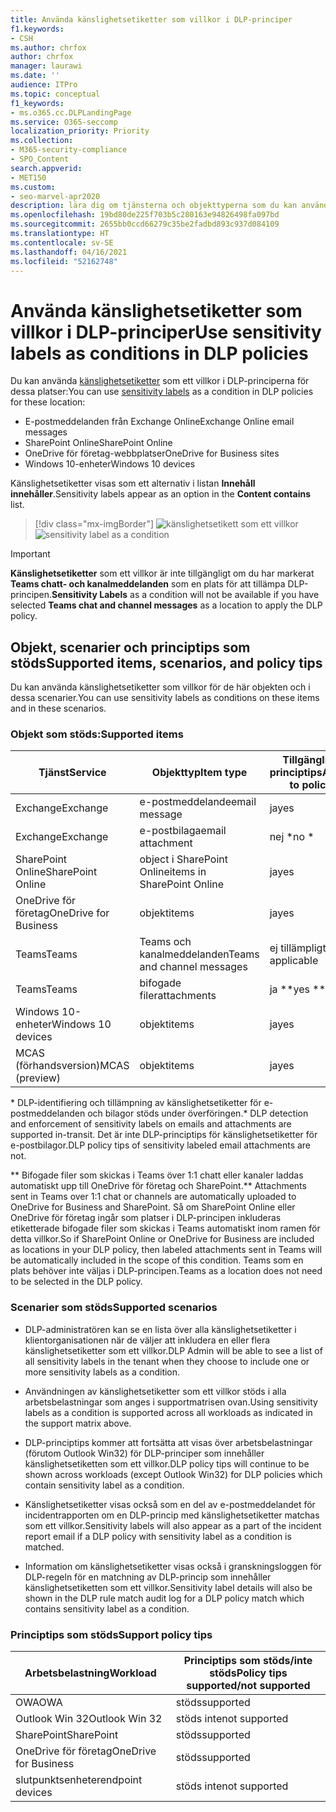 ```yaml
---
title: Använda känslighetsetiketter som villkor i DLP-principer
f1.keywords:
- CSH
ms.author: chrfox
author: chrfox
manager: laurawi
ms.date: ''
audience: ITPro
ms.topic: conceptual
f1_keywords:
- ms.o365.cc.DLPLandingPage
ms.service: O365-seccomp
localization_priority: Priority
ms.collection:
- M365-security-compliance
- SPO_Content
search.appverid:
- MET150
ms.custom:
- seo-marvel-apr2020
description: lära dig om tjänsterna och objekttyperna som du kan använda känslighetsetiketter som villkor i DLP-principer
ms.openlocfilehash: 19bd80de225f703b5c280163e94826498fa097bd
ms.sourcegitcommit: 2655bb0ccd66279c35be2fadbd893c937d084109
ms.translationtype: HT
ms.contentlocale: sv-SE
ms.lasthandoff: 04/16/2021
ms.locfileid: "52162748"
---
```

# <a name="use-sensitivity-labels-as-conditions-in-dlp-policies"></a><span data-ttu-id="d3c0e-103">Använda känslighetsetiketter som villkor i DLP-principer</span><span class="sxs-lookup"><span data-stu-id="d3c0e-103">Use sensitivity labels as conditions in DLP policies</span></span>

<span data-ttu-id="d3c0e-104">Du kan använda [känslighetsetiketter](sensitivity-labels.md) som ett villkor i DLP-principerna för dessa platser:</span><span class="sxs-lookup"><span data-stu-id="d3c0e-104">You can use [sensitivity labels](sensitivity-labels.md) as a condition in DLP policies for these location:</span></span>

- <span data-ttu-id="d3c0e-105">E-postmeddelanden från Exchange Online</span><span class="sxs-lookup"><span data-stu-id="d3c0e-105">Exchange Online email messages</span></span>
- <span data-ttu-id="d3c0e-106">SharePoint Online</span><span class="sxs-lookup"><span data-stu-id="d3c0e-106">SharePoint Online</span></span>
- <span data-ttu-id="d3c0e-107">OneDrive för företag-webbplatser</span><span class="sxs-lookup"><span data-stu-id="d3c0e-107">OneDrive for Business sites</span></span>
- <span data-ttu-id="d3c0e-108">Windows 10-enheter</span><span class="sxs-lookup"><span data-stu-id="d3c0e-108">Windows 10 devices</span></span>

<span data-ttu-id="d3c0e-109">Känslighetsetiketter visas som ett alternativ i listan **Innehåll innehåller**.</span><span class="sxs-lookup"><span data-stu-id="d3c0e-109">Sensitivity labels appear as an option in the **Content contains** list.</span></span>

> [!div class="mx-imgBorder"]
> <span data-ttu-id="d3c0e-110">![känslighetsetikett som ett villkor](../media/dlp-sensitivity-label-as-a-condition.png)</span><span class="sxs-lookup"><span data-stu-id="d3c0e-110">![sensitivity label as a condition](../media/dlp-sensitivity-label-as-a-condition.png)</span></span>

> [!IMPORTANT]
> <span data-ttu-id="d3c0e-111">**Känslighetsetiketter** som ett villkor är inte tillgängligt om du har markerat **Teams chatt- och kanalmeddelanden** som en plats för att tillämpa DLP-principen.</span><span class="sxs-lookup"><span data-stu-id="d3c0e-111">**Sensitivity Labels** as a condition will not be available if you have selected **Teams chat and channel messages** as a location to apply the DLP policy.</span></span>


## <a name="supported-items-scenarios-and-policy-tips"></a><span data-ttu-id="d3c0e-112">Objekt, scenarier och principtips som stöds</span><span class="sxs-lookup"><span data-stu-id="d3c0e-112">Supported items, scenarios, and policy tips</span></span>

<span data-ttu-id="d3c0e-113">Du kan använda känslighetsetiketter som villkor för de här objekten och i dessa scenarier.</span><span class="sxs-lookup"><span data-stu-id="d3c0e-113">You can use sensitivity labels as conditions on these items and in these scenarios.</span></span>

### <a name="supported-items"></a><span data-ttu-id="d3c0e-114">Objekt som stöds:</span><span class="sxs-lookup"><span data-stu-id="d3c0e-114">Supported items</span></span>

|<span data-ttu-id="d3c0e-115">Tjänst</span><span class="sxs-lookup"><span data-stu-id="d3c0e-115">Service</span></span>  |<span data-ttu-id="d3c0e-116">Objekttyp</span><span class="sxs-lookup"><span data-stu-id="d3c0e-116">Item type</span></span>  |<span data-ttu-id="d3c0e-117">Tillgängligt för principtips</span><span class="sxs-lookup"><span data-stu-id="d3c0e-117">Available to policy tip</span></span>  |<span data-ttu-id="d3c0e-118">Verkställbar</span><span class="sxs-lookup"><span data-stu-id="d3c0e-118">Enforceable</span></span>  |
|---------|---------|---------|---------|
|<span data-ttu-id="d3c0e-119">Exchange</span><span class="sxs-lookup"><span data-stu-id="d3c0e-119">Exchange</span></span>    |<span data-ttu-id="d3c0e-120">e-postmeddelande</span><span class="sxs-lookup"><span data-stu-id="d3c0e-120">email message</span></span>         |<span data-ttu-id="d3c0e-121">ja</span><span class="sxs-lookup"><span data-stu-id="d3c0e-121">yes</span></span>         |<span data-ttu-id="d3c0e-122">ja</span><span class="sxs-lookup"><span data-stu-id="d3c0e-122">yes</span></span>         |
|<span data-ttu-id="d3c0e-123">Exchange</span><span class="sxs-lookup"><span data-stu-id="d3c0e-123">Exchange</span></span>    |<span data-ttu-id="d3c0e-124">e-postbilaga</span><span class="sxs-lookup"><span data-stu-id="d3c0e-124">email attachment</span></span>         |<span data-ttu-id="d3c0e-125">nej \*</span><span class="sxs-lookup"><span data-stu-id="d3c0e-125">no \*</span></span>         |<span data-ttu-id="d3c0e-126">ja \*</span><span class="sxs-lookup"><span data-stu-id="d3c0e-126">yes \*</span></span>         |
|<span data-ttu-id="d3c0e-127">SharePoint Online</span><span class="sxs-lookup"><span data-stu-id="d3c0e-127">SharePoint Online</span></span>     |<span data-ttu-id="d3c0e-128">object i SharePoint Online</span><span class="sxs-lookup"><span data-stu-id="d3c0e-128">items in SharePoint Online</span></span>         |<span data-ttu-id="d3c0e-129">ja</span><span class="sxs-lookup"><span data-stu-id="d3c0e-129">yes</span></span>         |<span data-ttu-id="d3c0e-130">ja</span><span class="sxs-lookup"><span data-stu-id="d3c0e-130">yes</span></span>         |
|<span data-ttu-id="d3c0e-131">OneDrive för företag</span><span class="sxs-lookup"><span data-stu-id="d3c0e-131">OneDrive for Business</span></span>     |<span data-ttu-id="d3c0e-132">objekt</span><span class="sxs-lookup"><span data-stu-id="d3c0e-132">items</span></span>         |<span data-ttu-id="d3c0e-133">ja</span><span class="sxs-lookup"><span data-stu-id="d3c0e-133">yes</span></span>         |<span data-ttu-id="d3c0e-134">ja</span><span class="sxs-lookup"><span data-stu-id="d3c0e-134">yes</span></span>         |
|<span data-ttu-id="d3c0e-135">Teams</span><span class="sxs-lookup"><span data-stu-id="d3c0e-135">Teams</span></span>     |<span data-ttu-id="d3c0e-136">Teams och kanalmeddelanden</span><span class="sxs-lookup"><span data-stu-id="d3c0e-136">Teams and channel messages</span></span>         |<span data-ttu-id="d3c0e-137">ej tillämpligt</span><span class="sxs-lookup"><span data-stu-id="d3c0e-137">not applicable</span></span>         |<span data-ttu-id="d3c0e-138">ej tillämpligt</span><span class="sxs-lookup"><span data-stu-id="d3c0e-138">not applicable</span></span>         |
|<span data-ttu-id="d3c0e-139">Teams</span><span class="sxs-lookup"><span data-stu-id="d3c0e-139">Teams</span></span>     |<span data-ttu-id="d3c0e-140">bifogade filer</span><span class="sxs-lookup"><span data-stu-id="d3c0e-140">attachments</span></span>         |<span data-ttu-id="d3c0e-141">ja \*\*</span><span class="sxs-lookup"><span data-stu-id="d3c0e-141">yes \*\*</span></span>         |<span data-ttu-id="d3c0e-142">ja \*\*</span><span class="sxs-lookup"><span data-stu-id="d3c0e-142">yes \*\*</span></span>         |
|<span data-ttu-id="d3c0e-143">Windows 10-enheter</span><span class="sxs-lookup"><span data-stu-id="d3c0e-143">Windows 10 devices</span></span>     |<span data-ttu-id="d3c0e-144">objekt</span><span class="sxs-lookup"><span data-stu-id="d3c0e-144">items</span></span>         |<span data-ttu-id="d3c0e-145">ja</span><span class="sxs-lookup"><span data-stu-id="d3c0e-145">yes</span></span>         |<span data-ttu-id="d3c0e-146">ja</span><span class="sxs-lookup"><span data-stu-id="d3c0e-146">yes</span></span>         |
|<span data-ttu-id="d3c0e-147">MCAS (förhandsversion)</span><span class="sxs-lookup"><span data-stu-id="d3c0e-147">MCAS (preview)</span></span> |<span data-ttu-id="d3c0e-148">objekt</span><span class="sxs-lookup"><span data-stu-id="d3c0e-148">items</span></span>         |<span data-ttu-id="d3c0e-149">ja</span><span class="sxs-lookup"><span data-stu-id="d3c0e-149">yes</span></span>         |<span data-ttu-id="d3c0e-150">ja</span><span class="sxs-lookup"><span data-stu-id="d3c0e-150">yes</span></span>         |

<span data-ttu-id="d3c0e-151">\* DLP-identifiering och tillämpning av känslighetsetiketter för e-postmeddelanden och bilagor stöds under överföringen.</span><span class="sxs-lookup"><span data-stu-id="d3c0e-151">\* DLP detection and enforcement of sensitivity labels on emails and attachments are supported in-transit.</span></span> <span data-ttu-id="d3c0e-152">Det är inte DLP-principtips för känslighetsetiketter för e-postbilagor.</span><span class="sxs-lookup"><span data-stu-id="d3c0e-152">DLP policy tips of sensitivity labeled email attachments are not.</span></span>

<span data-ttu-id="d3c0e-153">\*\* Bifogade filer som skickas i Teams över 1:1 chatt eller kanaler laddas automatiskt upp till OneDrive för företag och SharePoint.</span><span class="sxs-lookup"><span data-stu-id="d3c0e-153">\*\* Attachments sent in Teams over 1:1 chat or channels are automatically uploaded to OneDrive for Business and SharePoint.</span></span> <span data-ttu-id="d3c0e-154">Så om SharePoint Online eller OneDrive för företag ingår som platser i DLP-principen inkluderas etiketterade bifogade filer som skickas i Teams automatiskt inom ramen för detta villkor.</span><span class="sxs-lookup"><span data-stu-id="d3c0e-154">So if SharePoint Online or OneDrive for Business are included as locations in your DLP policy, then labeled attachments sent in Teams will be automatically included in the scope of this condition.</span></span> <span data-ttu-id="d3c0e-155">Teams som en plats behöver inte väljas i DLP-principen.</span><span class="sxs-lookup"><span data-stu-id="d3c0e-155">Teams as a location does not need to be selected in the DLP policy.</span></span>

### <a name="supported-scenarios"></a><span data-ttu-id="d3c0e-156">Scenarier som stöds</span><span class="sxs-lookup"><span data-stu-id="d3c0e-156">Supported scenarios</span></span>

- <span data-ttu-id="d3c0e-157">DLP-administratören kan se en lista över alla känslighetsetiketter i klientorganisationen när de väljer att inkludera en eller flera känslighetsetiketter som ett villkor.</span><span class="sxs-lookup"><span data-stu-id="d3c0e-157">DLP Admin will be able to see a list of all sensitivity labels in the tenant when they choose to include one or more sensitivity labels as a condition.</span></span>

- <span data-ttu-id="d3c0e-158">Användningen av känslighetsetiketter som ett villkor stöds i alla arbetsbelastningar som anges i supportmatrisen ovan.</span><span class="sxs-lookup"><span data-stu-id="d3c0e-158">Using sensitivity labels as a condition is supported across all workloads as indicated in the support matrix above.</span></span>

- <span data-ttu-id="d3c0e-159">DLP-principtips kommer att fortsätta att visas över arbetsbelastningar (förutom Outlook Win32) för DLP-principer som innehåller känslighetsetiketten som ett villkor.</span><span class="sxs-lookup"><span data-stu-id="d3c0e-159">DLP policy tips will continue to be shown across workloads (except Outlook Win32) for DLP policies which contain sensitivity label as a condition.</span></span>

- <span data-ttu-id="d3c0e-160">Känslighetsetiketter visas också som en del av e-postmeddelandet för incidentrapporten om en DLP-princip med känslighetsetiketter matchas som ett villkor.</span><span class="sxs-lookup"><span data-stu-id="d3c0e-160">Sensitivity labels will also appear as a part of the incident report email if a DLP policy with sensitivity label as a condition is matched.</span></span>

- <span data-ttu-id="d3c0e-161">Information om känslighetsetiketter visas också i granskningsloggen för DLP-regeln för en matchning av DLP-princip som innehåller känslighetsetiketten som ett villkor.</span><span class="sxs-lookup"><span data-stu-id="d3c0e-161">Sensitivity label details will also be shown in the DLP rule match audit log for a DLP policy match which contains sensitivity label as a condition.</span></span>


### <a name="support-policy-tips"></a><span data-ttu-id="d3c0e-162">Principtips som stöds</span><span class="sxs-lookup"><span data-stu-id="d3c0e-162">Support policy tips</span></span>


|<span data-ttu-id="d3c0e-163">Arbetsbelastning</span><span class="sxs-lookup"><span data-stu-id="d3c0e-163">Workload</span></span>  |<span data-ttu-id="d3c0e-164">Principtips som stöds/inte stöds</span><span class="sxs-lookup"><span data-stu-id="d3c0e-164">Policy tips supported/not supported</span></span>  |
|---------|---------|
|<span data-ttu-id="d3c0e-165">OWA</span><span class="sxs-lookup"><span data-stu-id="d3c0e-165">OWA</span></span> |    <span data-ttu-id="d3c0e-166">stöds</span><span class="sxs-lookup"><span data-stu-id="d3c0e-166">supported</span></span>     |
|<span data-ttu-id="d3c0e-167">Outlook Win 32</span><span class="sxs-lookup"><span data-stu-id="d3c0e-167">Outlook Win 32</span></span>    |  <span data-ttu-id="d3c0e-168">stöds inte</span><span class="sxs-lookup"><span data-stu-id="d3c0e-168">not supported</span></span>       |
|<span data-ttu-id="d3c0e-169">SharePoint</span><span class="sxs-lookup"><span data-stu-id="d3c0e-169">SharePoint</span></span>   |   <span data-ttu-id="d3c0e-170">stöds</span><span class="sxs-lookup"><span data-stu-id="d3c0e-170">supported</span></span>      |
|<span data-ttu-id="d3c0e-171">OneDrive för företag</span><span class="sxs-lookup"><span data-stu-id="d3c0e-171">OneDrive for Business</span></span>    |    <span data-ttu-id="d3c0e-172">stöds</span><span class="sxs-lookup"><span data-stu-id="d3c0e-172">supported</span></span>     |
|<span data-ttu-id="d3c0e-173">slutpunktsenheter</span><span class="sxs-lookup"><span data-stu-id="d3c0e-173">endpoint devices</span></span>   |  <span data-ttu-id="d3c0e-174">stöds inte</span><span class="sxs-lookup"><span data-stu-id="d3c0e-174">not supported</span></span>       |
